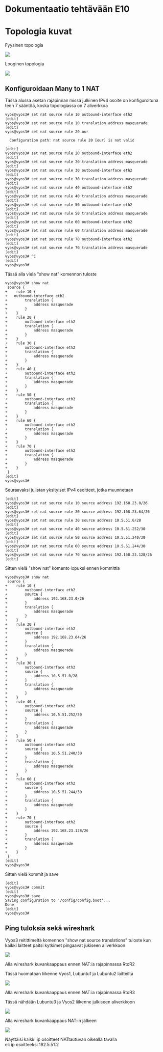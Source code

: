 # Dokumentaatio tehtävään E10

# Topologia kuvat

Fyysinen topologia<br/>

![](/documentation/E09/Tietoverkot_fyysinen_topologia.png)<br/>

Looginen topologia<br/>

![](/documentation/E09/Tietoverkot_looginen_topologia.png)<br/>

## Konfiguroidaan Many to 1 NAT

Tässä alussa asetan rajapinnan missä julkinen IPv4 osoite on konfiguroituna<br/>
teen 7 sääntöä, koska topologiassa on 7 aliverkkoa<br/>

```
vyos@vyos3# set nat source rule 10 outbound-interface eth2
[edit]
vyos@vyos3# set nat source rule 10 translation address masquerade 
[edit]
vyos@vyos3# set nat source rule 20 our

  Configuration path: nat source rule 20 [our] is not valid
      
[edit]
vyos@vyos3# set nat source rule 20 outbound-interface eth2
[edit]
vyos@vyos3# set nat source rule 20 translation address masquerade 
[edit]
vyos@vyos3# set nat source rule 30 outbound-interface eth2
[edit]
vyos@vyos3# set nat source rule 30 translation address masquerade 
[edit]
vyos@vyos3# set nat source rule 40 outbound-interface eth2
[edit]
vyos@vyos3# set nat source rule 40 translation address masquerade 
[edit]
vyos@vyos3# set nat source rule 50 outbound-interface eth2
[edit]
vyos@vyos3# set nat source rule 50 translation address masquerade 
[edit]
vyos@vyos3# set nat source rule 60 outbound-interface eth2
[edit]
vyos@vyos3# set nat source rule 60 translation address masquerade 
[edit]
vyos@vyos3# set nat source rule 70 outbound-interface eth2
[edit]
vyos@vyos3# set nat source rule 70 translation address masquerade 
[edit]
vyos@vyos3# ^C
[edit]                                                                                                                                                                                       
vyos@vyos3#
```

Tässä alla vielä "show nat" komennon tuloste<br/>

```
vyos@vyos3# show nat
 source {
+    rule 10 {
+   outbound-interface eth2         
+        translation {            
+            address masquerade
+        }                                                                                                                                                             +    }                
+    rule 20 {        
+        outbound-interface eth2            
+        translation {
+            address masquerade
+        }
+    }
+    rule 30 {
+        outbound-interface eth2
+        translation {
+            address masquerade
+        }
+    }
+    rule 40 {
+        outbound-interface eth2
+        translation {
+            address masquerade
+        }
+    }
+    rule 50 {
+        outbound-interface eth2
+        translation {
+            address masquerade
+        }
+    }
+    rule 60 {
+        outbound-interface eth2
+        translation {
+            address masquerade
+        }
+    }
+    rule 70 {
+        outbound-interface eth2
+        translation {
+            address masquerade
+        }
+    }
 }
[edit]
vyos@vyos3# 
```

Seuraavaksi julistan yksityiset IPv4 osoitteet, jotka muunnetaan<br/>

```
[edit]
vyos@vyos3# set nat source rule 10 source address 192.168.23.0/26
[edit]
vyos@vyos3# set nat source rule 20 source address 192.168.23.64/26
[edit]
vyos@vyos3# set nat source rule 30 source address 10.5.51.0/28
[edit]
vyos@vyos3# set nat source rule 40 source address 10.5.51.252/30
[edit]
vyos@vyos3# set nat source rule 50 source address 10.5.51.240/30
[edit]
vyos@vyos3# set nat source rule 60 source address 10.5.51.244/30
[edit]
vyos@vyos3# set nat source rule 70 source address 192.168.23.128/26
[edit]
```
Sitten vielä "show nat" komento lopuksi ennen kommittia<br/>

```
vyos@vyos3# show nat
 source {
+    rule 10 {
+        outbound-interface eth2
+        source {
+            address 192.168.23.0/26
+        }
+        translation {
+            address masquerade
+        }
+    }
+    rule 20 {
+        outbound-interface eth2
+        source {
+            address 192.168.23.64/26
+        }
+        translation {
+            address masquerade
+        }
+    }
+    rule 30 {
+        outbound-interface eth2
+        source {
+            address 10.5.51.0/28
+        }
+        translation {
+            address masquerade
+        }
+    }
+    rule 40 {
+        outbound-interface eth2
+        source {
+            address 10.5.51.252/30
+        }
+        translation {
+            address masquerade
+        }
+    }
+    rule 50 {
+        outbound-interface eth2
+        source {
+            address 10.5.51.240/30
+        }
+        translation {
+            address masquerade
+        }
+    }
+    rule 60 {
+        outbound-interface eth2
+        source {
+            address 10.5.51.244/30
+        }
+        translation {
+            address masquerade
+        }
+    }
+    rule 70 {
+        outbound-interface eth2
+        source {
+            address 192.168.23.128/26
+        }
+        translation {
+            address masquerade
+        }
+    }
 }
[edit]
vyos@vyos3#
```
Sitten vielä kommit ja save

```
[edit]
vyos@vyos3# commit
[edit]
vyos@vyos3# save
Saving configuration to '/config/config.boot'...
Done
[edit]
vyos@vyos3#
```

## Ping tuloksia sekä wireshark

Vyos3 reitittimeltä komennon "show nat source translations" tuloste kun<br/>
kaikki laitteet paitsi kytkimet pingaavat jukiseen aliverkkoon<br/>

![](/documentation/E10/ping_from_all_but_switches.png)<br/>


Alla wireshark kuvankaappaus ennen NAT:ia rajapinnassa RtoR2<br/>

Tässä huomataan liikenne Vyos1, Lubuntu1 ja Lubuntu2 laitteilta<br/>

![](/documentation/E10/Wireshark_private_Lubuntu1_Lubuntu2_Vyos1.png)<br/>


Alla wireshark kuvankaappaus ennen NAT:ia rajapinnassa RtoR3<br/>

Tässä nähdään Lubuntu3 ja Vyos2 liikenne julkiseen aliverkkoon<br/>

![](/documentation/E10/Wireshark_private_Lubuntu3_Vyos2.png)<br/>


Alla wireshark kuvankaappaus NAT:in jälkeen<br/>

![](/documentation/E10/Wireshark_public.png)<br/>

Näyttäisi kaikki ip osoitteet NATtautuvan oikealla tavalla<br/>
eli ip osoitteeksi 192.5.51.2<br/>








